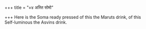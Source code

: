 +++
title = "०४ अस्ति सोमो"

+++
Here is the Soma ready pressed of this the Maruts drink, of this  
     Self-luminous the Asvins drink.